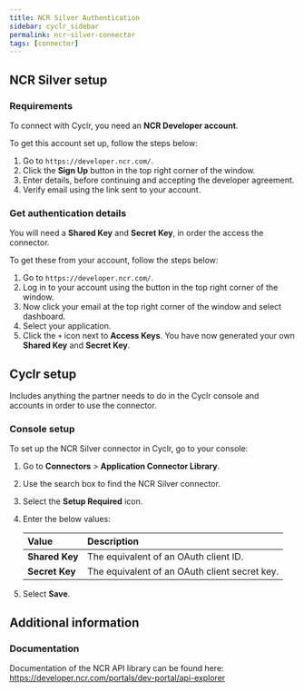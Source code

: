 ```yaml
---
title: NCR Silver Authentication
sidebar: cyclr_sidebar
permalink: ncr-silver-connector
tags: [connector]
---
```


## NCR Silver setup

### Requirements

To connect with Cyclr, you need an **NCR Developer account**.

To get this account set up, follow the steps below:
1) Go to `https://developer.ncr.com/`.
2) Click the **Sign Up** button in the top right corner of the window.
3) Enter details, before continuing and accepting the developer agreement.
4) Verify email using the link sent to your account.

### Get authentication details

You will need a **Shared Key** and **Secret Key**, in order the access the connector.

To get these from your account, follow the steps below:
1) Go to `https://developer.ncr.com/`.
2) Log in to your account using the button in the top right corner of the window.
3) Now click your email at the top right corner of the window and select dashboard.
4) Select your application.
5) Click the `+` icon next to **Access Keys**. You have now generated your own **Shared Key** and **Secret Key**.

## Cyclr setup
Includes anything the partner needs to do in the Cyclr console and accounts in order to use the connector.

### Console setup

To set up the NCR Silver connector in Cyclr, go to your console:

1. Go to **Connectors** > **Application Connector Library**.

2. Use the search box to find the NCR Silver connector.

3. Select the **Setup Required** icon.

4. Enter the below values:

   | Value              | Description                                 |
   | :----------------- | :------------------------------------------ |
   | **Shared Key**   | The equivalent of an OAuth client ID.                               |
   | **Secret Key**   | The equivalent of an OAuth client secret key.                               |

7. Select **Save**.

## Additional information
### Documentation

Documentation of the NCR API library can be found here: https://developer.ncr.com/portals/dev-portal/api-explorer
